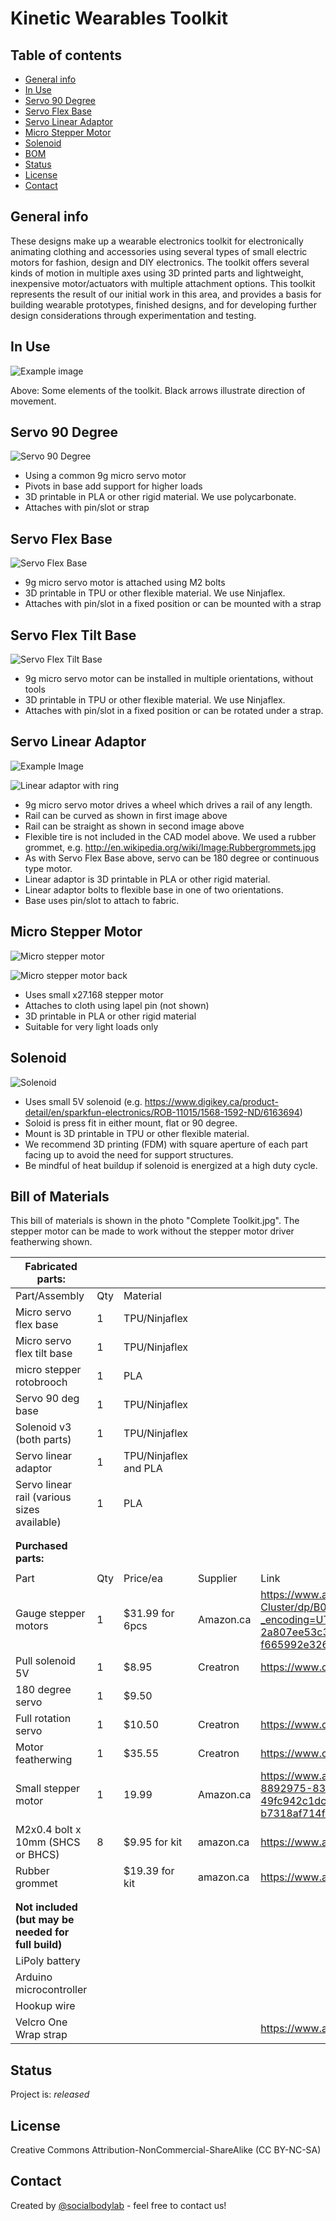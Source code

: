 # Kinetic Wearables Toolkit


## Table of contents
* [General info](#general-info)
* [In Use](#in-use)
* [Servo 90 Degree](#servo-90-degree)
* [Servo Flex Base](#servo-flex-base)
* [Servo Linear Adaptor](#servo-linear-adaptor)
* [Micro Stepper Motor](#micro-stepper-motor)
* [Solenoid](#solenoid)
* [BOM](#bill-of-materials)
* [Status](#status)
* [License](#license)
* [Contact](#contact)

## General info
These designs make up a wearable electronics toolkit for electronically animating clothing and accessories using several types of small electric motors for fashion, design and DIY electronics. The toolkit offers several kinds of motion in multiple axes using 3D printed parts and lightweight, inexpensive motor/actuators with multiple attachment options. This toolkit represents the result of our initial work in this area, and provides a basis for building wearable prototypes, finished designs, and for developing further design considerations through experimentation and testing.

## In Use

![Example image](./2020-Feb-15-800px-KWT-04.jpg)

Above: Some elements of the toolkit. Black arrows illustrate direction of movement.

## Servo 90 Degree

![Servo 90 Degree](./servo-90-degree.jpg)

* Using a common 9g micro servo motor
* Pivots in base add support for higher loads
* 3D printable in PLA or other rigid material. We use polycarbonate.
* Attaches with pin/slot or strap


## Servo Flex Base

![Servo Flex Base](./micro-servo-flex.jpg)

* 9g micro servo motor is attached using M2 bolts
* 3D printable in TPU or other flexible material. We use Ninjaflex.
* Attaches with pin/slot in a fixed position or can be mounted with a strap

## Servo Flex Tilt Base

![Servo Flex Tilt Base](./micro-servo-flex-tilt.jpg)

* 9g micro servo motor can be installed in multiple orientations, without tools
* 3D printable in TPU or other flexible material. We use Ninjaflex.
* Attaches with pin/slot in a fixed position or can be rotated under a strap.


## Servo Linear Adaptor

![Example Image](./servo-linear-with-rail.jpg)

![Linear adaptor with ring](./servo-linear-with-ring.jpg)

* 9g micro servo motor drives a wheel which drives a rail of any length.
* Rail can be curved as shown in first image above
* Rail can be straight as shown in second image above
* Flexible tire is not included in the CAD model above. We used a rubber grommet, e.g. http://en.wikipedia.org/wiki/Image:Rubbergrommets.jpg
* As with Servo Flex Base above, servo can be 180 degree or continuous type motor.
* Linear adaptor is 3D printable in PLA or other rigid material.
* Linear adaptor bolts to flexible base in one of two orientations.
* Base uses pin/slot to attach to fabric.

## Micro Stepper Motor

![Micro stepper motor](./micro-stepper.jpg)

![Micro stepper motor back](./micro-stepper-back.jpg)


* Uses small x27.168 stepper motor
* Attaches to cloth using lapel pin (not shown)
* 3D printable in PLA or other rigid material
* Suitable for very light loads only

## Solenoid

![Solenoid](./solenoid.jpg)

* Uses small 5V solenoid (e.g. https://www.digikey.ca/product-detail/en/sparkfun-electronics/ROB-11015/1568-1592-ND/6163694)
* Soloid is press fit in either mount, flat or 90 degree.
* Mount is 3D printable in TPU or other flexible material.
* We recommend 3D printing (FDM) with square aperture of each part facing up to avoid the need for support structures.
* Be mindful of heat buildup if solenoid is energized at a high duty cycle.


## Bill of Materials
This bill of materials is shown in the photo "Complete Toolkit.jpg". The stepper motor can be made to work without the stepper motor driver featherwing shown.

|  **Fabricated parts:** |  |  |  |  |
| --- | --- | --- | --- | --- |
|  Part/Assembly | Qty | Material |  |  |
|  Micro servo flex base | 1 | TPU/Ninjaflex |  |  |
|  Micro servo flex tilt base | 1 | TPU/Ninjaflex |  |  |
|  micro stepper rotobrooch | 1 | PLA |  |  |
|  Servo 90 deg base | 1 | TPU/Ninjaflex |  |  |
|  Solenoid v3 (both parts) | 1 | TPU/Ninjaflex |  |  |
|  Servo linear adaptor | 1 | TPU/Ninjaflex and PLA |  |  |
|  Servo linear rail (various sizes available) | 1 | PLA |  |  |
|   |  |  |  |  |
|   |  |  |  |  |
|  **Purchased parts:** |  |  |  |  |
|   |  |  |  |  |
|  Part | Qty | Price/ea | Supplier | Link |
|  Gauge stepper motors | 1 | $31.99 for 6pcs | Amazon.ca | https://www.amazon.ca/Dromedary-Stepper-Speedometer-Instrument-Cluster/dp/B0759KTMFD/ref=pd_sbs_263_t_0/144-8892975-8369744?_encoding=UTF8&pd_rd_i=B0759KTMFD&pd_rd_r=fdcf2d0b-94cb-46ba-a4cf-2a807ee53c33&pd_rd_w=m43Oy&pd_rd_wg=Zf0XD&pf_rd_p=9926bb69-42b9-46e4-b788-f665992e326d&pf_rd_r=C48209XGPAC0VSNZBS1Z&psc=1&refRID=C48209XGPAC0VSNZBS1Z |
|  Pull solenoid 5V | 1 | $8.95 | Creatron | https://www.creatroninc.com/product/5v-mini-pull-type-solenoid/?search_query=5V+solenoid&results=1 |
|  180 degree servo | 1 | $9.50 |  |  |
|  Full rotation servo | 1 | $10.50 | Creatron | https://www.creatroninc.com/product/full-rotation-micro-servo-motor-15kgcm/ |
|  Motor featherwing | 1 | $35.55 | Creatron | https://www.creatroninc.com/product/4-channel-motor-featherwing-12a/?search_query=TB6612&results=4 |
|  Small stepper motor | 1 | 19.99 | Amazon.ca | https://www.amazon.ca/Degree-Bipolar-Stepper-15-6oz-Printer/dp/B071DD8XT7/ref=pd_sbs_60_2/144-8892975-8369744?_encoding=UTF8&pd_rd_i=B071DD8XT7&pd_rd_r=b4966d28-7fe6-437f-82f2-49fc942c1dc3&pd_rd_w=N2Ol4&pd_rd_wg=IGLQH&pf_rd_p=c7838c3c-6de6-46ad-946c-b7318af714fb&pf_rd_r=GGTRCG404WN1R3AHKCF8&psc=1&refRID=GGTRCG404WN1R3AHKCF8#customerReviews |
|  M2x0.4 bolt x 10mm (SHCS or BHCS) | 8 | $9.95 for kit | amazon.ca | https://www.amazon.ca/dp/B06ZXSPFHR/ref=cm_sw_em_r_mt_dp_U_-gfREbF5NERRE |
|  Rubber grommet |  | $19.39 for kit | amazon.ca | https://www.amazon.ca/dp/B01MU0UN0Y/ref=cm_sw_r_tw_dp_U_x_BkfREb57RG5AE |
|   |  |  |  |  |
|   |  |  |  |  |
|  **Not included (but may be needed for full build)** |  |  |  |  |
|  LiPoly battery |  |  |  |  |
|  Arduino microcontroller |  |  |  |  |
|  Hookup wire |  |  |  |  |
|  Velcro One Wrap strap |  |  |  | https://www.amazon.ca/dp/B000LNSSVY/ref=cm_sw_em_r_mt_dp_U_DQRVEb3AQRF3D |

## Status
Project is: _released_

## License
Creative Commons Attribution-NonCommercial-ShareAlike (CC BY-NC-SA)

## Contact
Created by [@socialbodylab](https://www.socialbodylab.com) - feel free to contact us!
